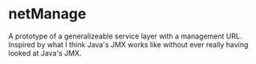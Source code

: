 netManage
=========

A prototype of a generalizeable service layer with a management URL.  Inspired by what I think Java's JMX works like without ever really having looked at Java's JMX.